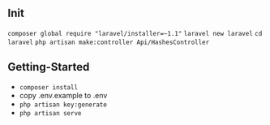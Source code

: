 ## Init
`composer global require "laravel/installer=~1.1"`
`laravel new laravel`
`cd laravel`
`php artisan make:controller Api/HashesController`

## Getting-Started
* `composer install`
* copy .env.example to .env
* `php artisan key:generate`
* `php artisan serve`